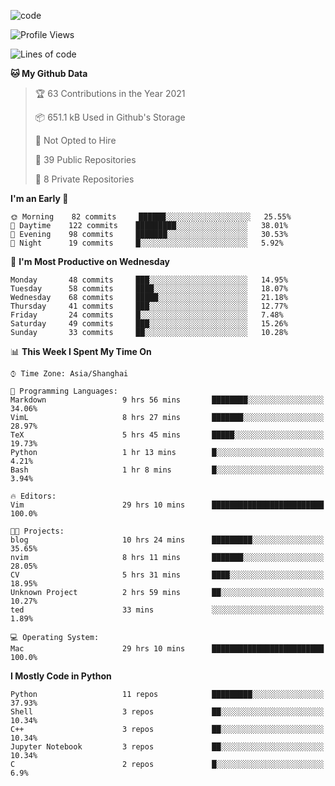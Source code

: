 
<!--
**liuyaanng/liuyaanng** is a ✨ _special_ ✨ repository because its `README.md` (this file) appears on your GitHub profile.

Here are some ideas to get you started:

- 🔭 I’m currently working on ...
- 🌱 I’m currently learning ...
- 👯 I’m looking to collaborate on ...
- 🤔 I’m looking for help with ...
- 💬 Ask me about ...
- 📫 How to reach me: ...
- 😄 Pronouns: ...
- ⚡ Fun fact: ...
-->


![code](https://cdn.jsdelivr.net/gh/liuyaanng/liuyaanng@1.0/code.gif) 

<!--START_SECTION:waka-->
![Profile Views](http://img.shields.io/badge/Profile%20Views-6-blue)

![Lines of code](https://img.shields.io/badge/From%20Hello%20World%20I%27ve%20Written-5.3%20million%20lines%20of%20code-blue)

**🐱 My Github Data** 

> 🏆 63 Contributions in the Year 2021
 > 
> 📦 651.1 kB Used in Github's Storage 
 > 
> 🚫 Not Opted to Hire
 > 
> 📜 39 Public Repositories 
 > 
> 🔑 8 Private Repositories  
 > 
**I'm an Early 🐤** 

```text
🌞 Morning    82 commits     ██████░░░░░░░░░░░░░░░░░░░   25.55% 
🌆 Daytime    122 commits    █████████░░░░░░░░░░░░░░░░   38.01% 
🌃 Evening    98 commits     ███████░░░░░░░░░░░░░░░░░░   30.53% 
🌙 Night      19 commits     █░░░░░░░░░░░░░░░░░░░░░░░░   5.92%

```
📅 **I'm Most Productive on Wednesday** 

```text
Monday       48 commits     ███░░░░░░░░░░░░░░░░░░░░░░   14.95% 
Tuesday      58 commits     ████░░░░░░░░░░░░░░░░░░░░░   18.07% 
Wednesday    68 commits     █████░░░░░░░░░░░░░░░░░░░░   21.18% 
Thursday     41 commits     ███░░░░░░░░░░░░░░░░░░░░░░   12.77% 
Friday       24 commits     █░░░░░░░░░░░░░░░░░░░░░░░░   7.48% 
Saturday     49 commits     ███░░░░░░░░░░░░░░░░░░░░░░   15.26% 
Sunday       33 commits     ██░░░░░░░░░░░░░░░░░░░░░░░   10.28%

```


📊 **This Week I Spent My Time On** 

```text
⌚︎ Time Zone: Asia/Shanghai

💬 Programming Languages: 
Markdown                 9 hrs 56 mins       ████████░░░░░░░░░░░░░░░░░   34.06% 
VimL                     8 hrs 27 mins       ███████░░░░░░░░░░░░░░░░░░   28.97% 
TeX                      5 hrs 45 mins       █████░░░░░░░░░░░░░░░░░░░░   19.73% 
Python                   1 hr 13 mins        █░░░░░░░░░░░░░░░░░░░░░░░░   4.21% 
Bash                     1 hr 8 mins         █░░░░░░░░░░░░░░░░░░░░░░░░   3.94%

🔥 Editors: 
Vim                      29 hrs 10 mins      █████████████████████████   100.0%

🐱‍💻 Projects: 
blog                     10 hrs 24 mins      █████████░░░░░░░░░░░░░░░░   35.65% 
nvim                     8 hrs 11 mins       ███████░░░░░░░░░░░░░░░░░░   28.05% 
CV                       5 hrs 31 mins       ████░░░░░░░░░░░░░░░░░░░░░   18.95% 
Unknown Project          2 hrs 59 mins       ██░░░░░░░░░░░░░░░░░░░░░░░   10.27% 
ted                      33 mins             ░░░░░░░░░░░░░░░░░░░░░░░░░   1.89%

💻 Operating System: 
Mac                      29 hrs 10 mins      █████████████████████████   100.0%

```

**I Mostly Code in Python** 

```text
Python                   11 repos            █████████░░░░░░░░░░░░░░░░   37.93% 
Shell                    3 repos             ██░░░░░░░░░░░░░░░░░░░░░░░   10.34% 
C++                      3 repos             ██░░░░░░░░░░░░░░░░░░░░░░░   10.34% 
Jupyter Notebook         3 repos             ██░░░░░░░░░░░░░░░░░░░░░░░   10.34% 
C                        2 repos             █░░░░░░░░░░░░░░░░░░░░░░░░   6.9%

```



<!--END_SECTION:waka-->
